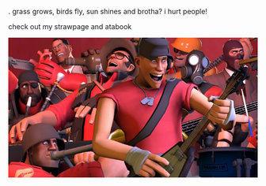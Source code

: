 . grass grows, birds fly, sun shines and brotha? i hurt people!

check out my strawpage and atabook


![image alt](9b06ce692507d59099e968e173857137.jpg)












